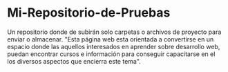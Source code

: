 # Mi-Repositorio-de-Pruebas
Un repositorio donde de subirán solo carpetas o archivos de proyecto para enviar o almacenar.
"Esta página web esta orientada a convertirse en un espacio donde las aquellos interesados en aprender sobre desarrollo web, puedan encontrar cursos e información para conseguir capacitarse en el los diversos aspectos que encierra este tema".
